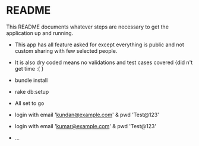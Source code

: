 # README

This README documents whatever steps are necessary to get the
application up and running.

* This app has all feature asked for except everything is public
  and not custom sharing with few selected people.

* It is also dry coded means no validations and test cases covered {did n't get time :( }

* bundle install

* rake db:setup

* All set to go

* login with email 'kundan@example.com' & pwd 'Test@123'

* login with email 'kumar@example.com' & pwd 'Test@123'

* ...

